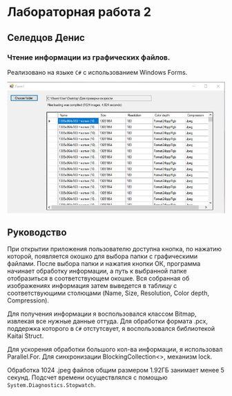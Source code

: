# Лабораторная работа 2
## Селедцов Денис
### Чтение информации из графических файлов.

Реализовано на языке `C#` с использованием Windows Forms.

![Screenshot 1](Screenshot_1.jpg)

## Руководство

При открытии приложения пользователю доступна кнопка, по нажатию которой, появляется окошко для выбора папки с графическими
файлами. После выбора папки и нажатия кнопки ОК, программа начинает обработку информации, а путь к выбранной папке
отобразиться в соответствующем окошке. Вся собранная об изображениях информация затем выведется в таблицу с соответствующими
столюцами (Name, Size, Resolution, Color depth, Compression).

Для получения информации я воспользовался классом Bitmap, извлекая все нужные данные оттуда. Для обработки формата .pcx,
поддержка которого в `C#` отстутсвует, я воспользовался библиотекой Kaitai Struct.

Для ускорения обработки большого кол-ва информации, я использовал Parallel.For. 
Для синхронизации BlockingCollection<>, механизм lock.

Обработка 1024 .jpeg файлов общим размером 1.92ГБ занимает менее 5 секунд.
Подсчет времени осуществлялся с помощью `System.Diagnostics.Stopwatch`.
